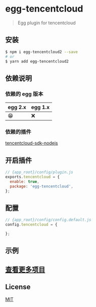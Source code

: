 # egg-tencentcloud

> Egg plugin for tencentcloud


## 安装

```bash
$ npm i egg-tencentcloud2 --save
# or
$ yarn add egg-tencentcloud2
```

## 依赖说明

### 依赖的 egg 版本

egg 2.x | egg 1.x
--- | ---
😁 | ❌

### 依赖的插件

[tencentcloud-sdk-nodejs](https://github.com/tencentcloud/tencentcloud-sdk-nodejs)


## 开启插件

```js
// {app_root}/config/plugin.js
exports.tencentcloud = {
  enable: true,
  package: 'egg-tencentcloud',
};
```

## 配置

```js
// {app_root}/config/config.default.js
config.tencentcloud = {

};
```

## 示例

## [查看更多项目](https://www.undsky.com)


## License

[MIT](LICENSE)